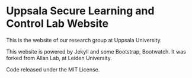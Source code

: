 # Uppsala Secure Learning and Control Lab Website

This is the website of our research group at Uppsala University.

This website is powered by Jekyll and some Bootstrap, Bootwatch. It was forked from Allan Lab, at Leiden University. 


Code released under the MIT License.

